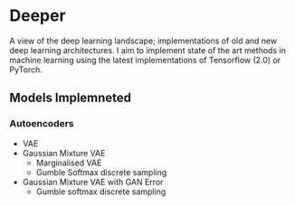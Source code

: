 # Deeper
A view of the deep learning landscape; implementations of old and new deep learning architectures. I aim to implement state of the art methods in machine learning using the latest implementations of Tensorflow (2.0) or PyTorch. 

## Models Implemneted

### Autoencoders
- VAE
- Gaussian Mixture VAE
    - Marginalised VAE
    - Gumble Softmax discrete sampling
- Gaussian Mixture VAE with GAN Error
    - Gumble softmax discrete sampling